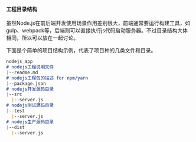 #### 工程目录结构

虽然Node.js在前后端开发使用场景作用差别很大，前端通常要运行构建工具，如gulp、webpack等，后端则可以直接执行js代码启动服务器。不过目录结构大体相同，所以可以放在一起讨论。

下面是个简单的项目结构示例，代表了项目种的几类文件和目录。
```md
nodejs_app
# nodejs工程说明文件
|--readme.md 
# nodejs工程包的描述 for npm/yarn
|--package.json 
# nodejs开发源码目录
|--src
  |--server.js
# nodejs测试源码目录
|--test
  |--server.js
# nodejs生产源码目录
|--dist
  |--server.js
```


